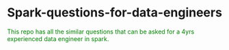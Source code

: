 # Spark-questions-for-data-engineers
<span style="color: green"> This repo has all the  similar questions that can be asked for a 4yrs experienced data engineer in spark. </span>
